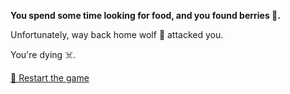 **You spend some time looking for food, and you found berries 🍇.**

Unfortunately, way back home wolf 🐺 attacked you.

You're dying ☠️.

[🔄 Restart the game](../../begin-journey.md) 